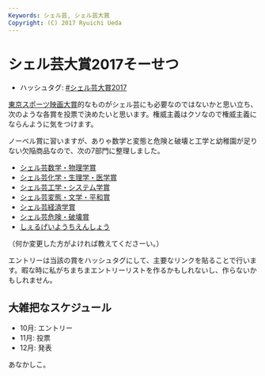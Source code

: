 ```yaml
---
Keywords: シェル芸, シェル芸大賞
Copyright: (C) 2017 Ryuichi Ueda
---
```


# シェル芸大賞2017そーせつ

* ハッシュタグ: [#シェル芸大賞2017](https://twitter.com/search?q=%23シェル芸大賞2017)

[東京スポーツ映画大賞](https://ja.wikipedia.org/wiki/%E6%9D%B1%E4%BA%AC%E3%82%B9%E3%83%9D%E3%83%BC%E3%83%84%E6%98%A0%E7%94%BB%E5%A4%A7%E8%B3%9E)的なものがシェル芸にも必要なのではないかと思い立ち、次のような各賞を投票で決めたいと思います。権威主義はクソなので権威主義にならんように気をつけます。

ノーベル賞に習いますが、ありゃ数学と変態と危険と破壊と工学と幼稚園が足りない欠陥商品なので、次の7部門に整理しました。

* [シェル芸数学・物理学賞](https://twitter.com/search?q=%23シェル芸数学・物理学賞)
* [シェル芸化学・生理学・医学賞](https://twitter.com/search?q=%23シェル芸化学・生理学・医学賞)
* [シェル芸工学・システム学賞](https://twitter.com/search?q=%23シェル芸工学・システム学賞)
* [シェル芸変態・文学・平和賞](https://twitter.com/search?q=%23シェル芸変態・文学・平和賞)
* [シェル芸経済学賞](https://twitter.com/search?q=%23シェル芸経済学賞)
* [シェル芸危険・破壊賞](https://twitter.com/search?q=%23シェル芸危険・破壊賞)
* [しぇるげいようちえんしょう](https://twitter.com/search?q=%23しぇるげいようちえんしょう)

（何か変更した方がよければ教えてくださーい。）

エントリーは当該の賞をハッシュタグにして、主要なリンクを貼ることで行います。暇な時に私がちまちまエントリーリストを作るかもしれないし、作らないかもしれません。

## 大雑把なスケジュール

* 10月: エントリー
* 11月: 投票
* 12月: 発表

あなかしこ。

